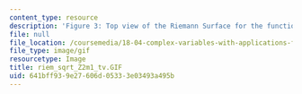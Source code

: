```yaml
---
content_type: resource
description: 'Figure 3: Top view of the Riemann Surface for the function f(z)=(z[exp]2-1)[exp]1/2'
file: null
file_location: /coursemedia/18-04-complex-variables-with-applications-fall-1999/641bff939e27606d05333e03493a495b_riem_sqrt_Z2m1_tv.GIF
file_type: image/gif
resourcetype: Image
title: riem_sqrt_Z2m1_tv.GIF
uid: 641bff93-9e27-606d-0533-3e03493a495b
---
```

